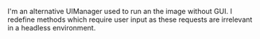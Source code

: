 I'm an alternative UIManager used to run an the image without GUI.  I redefine methods which require user input as these requests are irrelevant in a headless environment. 